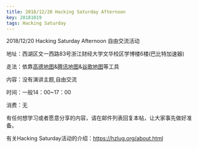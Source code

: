 ```yaml
---
title: 2018/12/20 Hacking Saturday Afternoon
key: 20181019
tags: Hacking Saturday
---
```

2018/12/20 Hacking Saturday Afternoon 自由交流活动

<!--more-->

地址：西湖区文一西路83号浙江财经大学文华校区学博楼6楼(巴比特加速器)

走法：依靠[高德地图](http://f.amap.com/39c1P_04A6iNU)&[腾讯地图](https://router.map.qq.com/short?l=b3b414c823e0d6f5adf433e6db5fee61)&[谷歌地图](https://goo.gl/maps/aD41JBYvYN82)等工具

内容：没有演讲主题,自由交流

时间：一般14：00~17：00

消费：无

有任何想学习或者愿意分享的内容，请在邮件列表回复本帖，让大家事先做好准备。

有关Hacking Saturday活动的介绍：https://hzlug.org/about.html